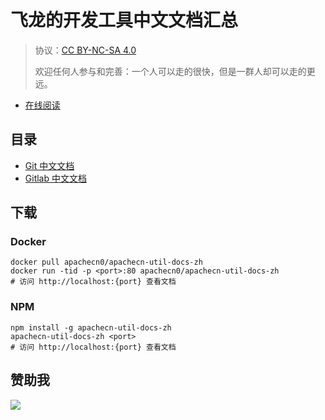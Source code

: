 # 飞龙的开发工具中文文档汇总

> 协议：[CC BY-NC-SA 4.0](http://creativecommons.org/licenses/by-nc-sa/4.0/)
> 
> 欢迎任何人参与和完善：一个人可以走的很快，但是一群人却可以走的更远。

* [在线阅读](https://util.apachecn.org)
## 目录

+	[Git 中文文档](doc/git-doc-zh)
+	[Gitlab 中文文档](doc/gitlab-doc-zh)

## 下载

### Docker

```
docker pull apachecn0/apachecn-util-docs-zh
docker run -tid -p <port>:80 apachecn0/apachecn-util-docs-zh
# 访问 http://localhost:{port} 查看文档
```

### NPM

```
npm install -g apachecn-util-docs-zh
apachecn-util-docs-zh <port>
# 访问 http://localhost:{port} 查看文档
```

## 赞助我

![](https://img-blog.csdnimg.cn/20200112005920729.png)
